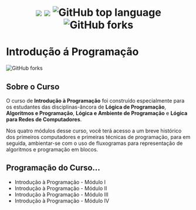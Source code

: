 <h1 align="center">
<img src="https://img.shields.io/static/v1?label=CCO&message=Ciência%20da%20Computação&color=ff6347&style&logo=ghost"/>
<img src="https://img.shields.io/github/license/mashape/apistatus.svg"/>
<img alt="GitHub top language" src="https://img.shields.io/github/languages/top/paulofreitas-py/BS-Ciencia-da-Computacao">
<img alt="GitHub forks" src="https://img.shields.io/github/forks/paulofreitas-py/BS-Ciencia-da-Computacao?style=social">
</h1>

# Introdução á Programação
<img alt="GitHub forks" src="">

## Sobre o Curso 
O curso de **Introdução à Programação** foi construído especialmente para os estudantes das disciplinas-âncora de **Lógica de Programação**, **Algoritmos e Programação**, **Lógica e Ambiente de Programação** e **Lógica para Redes de Computadores**.

Nos quatro módulos desse curso, você terá acesso a um breve histórico dos primeiros computadores e primeiras técnicas de programação, para em seguida, ambientar-se com o uso de fluxogramas para representação de algoritmos e programação em blocos.

## Programação do Curso...
- Introdução à Programação - Módulo I
- Introdução à Programação - Módulo II
- Introdução à Programação - Módulo III
- Introdução à Programação - Módulo IV